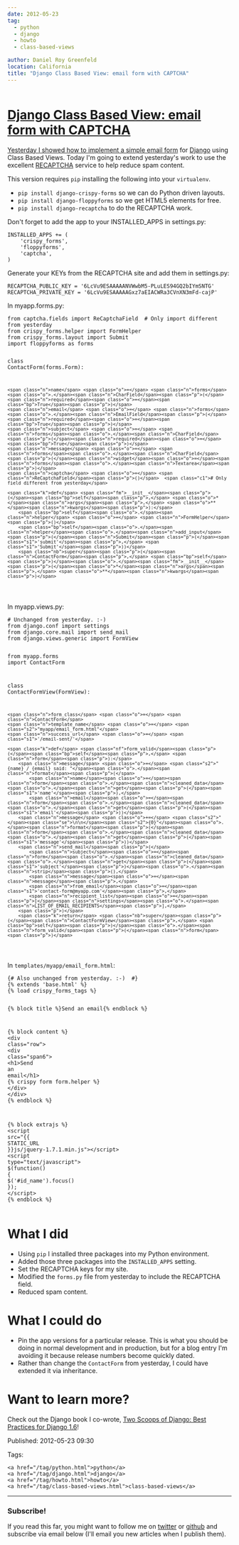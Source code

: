 ```yaml
---
date: 2012-05-23
tag:
  - python
  - django
  - howto
  - class-based-views

author: Daniel Roy Greenfeld
location: California
title: "Django Class Based View: email form with CAPTCHA"
---
```


<div class="twelve wide column">
  <h1 class="ui block header">
    <div class="content">
      <a href="/django-email-form-recaptcha.html"
        >Django Class Based View: email form with CAPTCHA</a
      >
    </div>
  </h1>
  <p>
    <a
      href="https://pydanny.com/simple-django-email-form-using-cbv.html"
      target="_blank"
      >Yesterday I showed how to implement a simple email form</a
    >
    for <a href="http://djangoproject.com" target="_blank">Django</a> using
    Class Based Views. Today I'm going to extend yesterday's work to use the
    excellent
    <a href="http://www.google.com/recaptcha" target="_blank">RECAPTCHA</a>
    service to help reduce spam content.
  </p>
  <p>
    This version requires <code>pip</code> installing the following into your
    <code>virtualenv</code>.
  </p>
  <ul>
    <li>
      <code>pip install django-crispy-forms</code> so we can do Python driven
      layouts.
    </li>
    <li>
      <code>pip install django-floppyforms</code> so we get HTML5 elements for
      free.
    </li>
    <li><code>pip install django-recaptcha</code> to do the RECAPTCHA work.</li>
  </ul>
  <p>Don't forget to add the app to your INSTALLED_APPS in settings.py:</p>
  <div class="codehilite ui secondary segment">
    <pre><span></span><code><span class="n">INSTALLED_APPS</span> <span class="o">+=</span> <span class="p">(</span>
    <span class="s1">'crispy_forms'</span><span class="p">,</span>
    <span class="s1">'floppyforms'</span><span class="p">,</span>    
    <span class="s1">'captcha'</span><span class="p">,</span>
<span class="p">)</span>
</code></pre>
  </div>
  <p>Generate your KEYs from the RECAPTCHA site and add them in settings.py:</p>
  <div class="codehilite ui secondary segment">
    <pre><span></span><code><span class="n">RECAPTCHA_PUBLIC_KEY</span> <span class="o">=</span> <span class="s1">'6LcVu9ESAAAAANVWwbM5-PLuLES94GQ2bIYmSNTG'</span>
<span class="n">RECAPTCHA_PRIVATE_KEY</span> <span class="o">=</span> <span class="s1">'6LcVu9ESAAAAAGxz7aEIACWRa3CVnXN3mFd-cajP'</span>
</code></pre>
  </div>
  <p>In myapp.forms.py:</p>
  <div class="codehilite ui secondary segment">
    <pre><span></span><code><span class="kn">from</span> <span class="nn">captcha.fields</span> <span class="kn">import</span> <span class="n">ReCaptchaField</span>  <span class="c1"># Only import different from yesterday</span>
<span class="kn">from</span> <span class="nn">crispy_forms.helper</span> <span class="kn">import</span> <span class="n">FormHelper</span>
<span class="kn">from</span> <span class="nn">crispy_forms.layout</span> <span class="kn">import</span> <span class="n">Submit</span>
<span class="kn">import</span> <span class="nn">floppyforms</span> <span class="kn">as</span> <span class="nn">forms</span>

<span class="k">class</span> <span class="nc">ContactForm</span><span class="p">(</span><span class="n">forms</span><span class="o">.</span><span class="n">Form</span><span class="p">):</span>

    <span class="n">name</span> <span class="o">=</span> <span class="n">forms</span><span class="o">.</span><span class="n">CharField</span><span class="p">(</span><span class="n">required</span><span class="o">=</span><span class="bp">True</span><span class="p">)</span>
    <span class="n">email</span> <span class="o">=</span> <span class="n">forms</span><span class="o">.</span><span class="n">EmailField</span><span class="p">(</span><span class="n">required</span><span class="o">=</span><span class="bp">True</span><span class="p">)</span>
    <span class="n">subject</span> <span class="o">=</span> <span class="n">forms</span><span class="o">.</span><span class="n">CharField</span><span class="p">(</span><span class="n">required</span><span class="o">=</span><span class="bp">True</span><span class="p">)</span>
    <span class="n">message</span> <span class="o">=</span> <span class="n">forms</span><span class="o">.</span><span class="n">CharField</span><span class="p">(</span><span class="n">widget</span><span class="o">=</span><span class="n">forms</span><span class="o">.</span><span class="n">Textarea</span><span class="p">)</span>
    <span class="n">captcha</span> <span class="o">=</span> <span class="n">ReCaptchaField</span><span class="p">()</span>  <span class="c1"># Only field different from yesterday</span>

    <span class="k">def</span> <span class="fm">__init__</span><span class="p">(</span><span class="bp">self</span><span class="p">,</span> <span class="o">*</span><span class="n">args</span><span class="p">,</span> <span class="o">**</span><span class="n">kwargs</span><span class="p">):</span>
        <span class="bp">self</span><span class="o">.</span><span class="n">helper</span> <span class="o">=</span> <span class="n">FormHelper</span><span class="p">()</span>
        <span class="bp">self</span><span class="o">.</span><span class="n">helper</span><span class="o">.</span><span class="n">add_input</span><span class="p">(</span><span class="n">Submit</span><span class="p">(</span><span class="s1">'submit'</span><span class="p">,</span> <span class="s1">'Submit'</span><span class="p">))</span>
        <span class="nb">super</span><span class="p">(</span><span class="n">ContactForm</span><span class="p">,</span> <span class="bp">self</span><span class="p">)</span><span class="o">.</span><span class="fm">__init__</span><span class="p">(</span><span class="o">*</span><span class="n">args</span><span class="p">,</span> <span class="o">**</span><span class="n">kwargs</span><span class="p">)</span>

</code></pre>
  </div>
  <p>In myapp.views.py:</p>
  <div class="codehilite ui secondary segment">
    <pre><span></span><code><span class="c1"># Unchanged from yesterday. :-)</span>
<span class="kn">from</span> <span class="nn">django.conf</span> <span class="kn">import</span> <span class="n">settings</span>
<span class="kn">from</span> <span class="nn">django.core.mail</span> <span class="kn">import</span> <span class="n">send_mail</span>
<span class="kn">from</span> <span class="nn">django.views.generic</span> <span class="kn">import</span> <span class="n">FormView</span>

<span class="kn">from</span> <span class="nn">myapp.forms</span> <span class="kn">import</span> <span class="n">ContactForm</span>

<span class="k">class</span> <span class="nc">ContactFormView</span><span class="p">(</span><span class="n">FormView</span><span class="p">):</span>

    <span class="n">form_class</span> <span class="o">=</span> <span class="n">ContactForm</span>
    <span class="n">template_name</span> <span class="o">=</span> <span class="s2">"myapp/email_form.html"</span>
    <span class="n">success_url</span> <span class="o">=</span> <span class="s1">'/email-sent/'</span>

    <span class="k">def</span> <span class="nf">form_valid</span><span class="p">(</span><span class="bp">self</span><span class="p">,</span> <span class="n">form</span><span class="p">):</span>
        <span class="n">message</span> <span class="o">=</span> <span class="s2">"{name} / {email} said: "</span><span class="o">.</span><span class="n">format</span><span class="p">(</span>
            <span class="n">name</span><span class="o">=</span><span class="n">form</span><span class="o">.</span><span class="n">cleaned_data</span><span class="o">.</span><span class="n">get</span><span class="p">(</span><span class="s1">'name'</span><span class="p">),</span>
            <span class="n">email</span><span class="o">=</span><span class="n">form</span><span class="o">.</span><span class="n">cleaned_data</span><span class="o">.</span><span class="n">get</span><span class="p">(</span><span class="s1">'email'</span><span class="p">))</span>
        <span class="n">message</span> <span class="o">+=</span> <span class="s2">"</span><span class="se">\n\n</span><span class="s2">{0}"</span><span class="o">.</span><span class="n">format</span><span class="p">(</span><span class="n">form</span><span class="o">.</span><span class="n">cleaned_data</span><span class="o">.</span><span class="n">get</span><span class="p">(</span><span class="s1">'message'</span><span class="p">))</span>
        <span class="n">send_mail</span><span class="p">(</span>
            <span class="n">subject</span><span class="o">=</span><span class="n">form</span><span class="o">.</span><span class="n">cleaned_data</span><span class="o">.</span><span class="n">get</span><span class="p">(</span><span class="s1">'subject'</span><span class="p">)</span><span class="o">.</span><span class="n">strip</span><span class="p">(),</span>
            <span class="n">message</span><span class="o">=</span><span class="n">message</span><span class="p">,</span>
            <span class="n">from_email</span><span class="o">=</span><span class="s1">'contact-form@myapp.com'</span><span class="p">,</span>
            <span class="n">recipient_list</span><span class="o">=</span><span class="p">[</span><span class="n">settings</span><span class="o">.</span><span class="n">LIST_OF_EMAIL_RECIPIENTS</span><span class="p">],</span>
        <span class="p">)</span>
        <span class="k">return</span> <span class="nb">super</span><span class="p">(</span><span class="n">ContactFormView</span><span class="p">,</span> <span class="bp">self</span><span class="p">)</span><span class="o">.</span><span class="n">form_valid</span><span class="p">(</span><span class="n">form</span><span class="p">)</span>

</code></pre>
  </div>
  <p>In <code>templates/myapp/email_form.html</code>:</p>
  <div class="codehilite ui secondary segment">
    <pre><span></span><code>{# Also unchanged from yesterday. :-)  #}
{% extends 'base.html' %}
{% load crispy_forms_tags %}

{% block title %}Send an email{% endblock %}

{% block content %}
<span class="p">&lt;</span><span class="nt">div</span> <span class="na">class</span><span class="o">=</span><span class="s">"row"</span><span class="p">&gt;</span>
<span class="p">&lt;</span><span class="nt">div</span> <span class="na">class</span><span class="o">=</span><span class="s">"span6"</span><span class="p">&gt;</span>
<span class="p">&lt;</span><span class="nt">h1</span><span class="p">&gt;</span>Send an email<span class="p">&lt;/</span><span class="nt">h1</span><span class="p">&gt;</span>
{% crispy form form.helper %}
<span class="p">&lt;/</span><span class="nt">div</span><span class="p">&gt;</span>
<span class="p">&lt;/</span><span class="nt">div</span><span class="p">&gt;</span>
{% endblock %}

{% block extrajs %}
<span class="p">&lt;</span><span class="nt">script</span> <span class="na">src</span><span class="o">=</span><span class="s">"{{ STATIC_URL }}js/jquery-1.7.1.min.js"</span><span class="p">&gt;&lt;/</span><span class="nt">script</span><span class="p">&gt;</span>
<span class="p">&lt;</span><span class="nt">script</span> <span class="na">type</span><span class="o">=</span><span class="s">"text/javascript"</span><span class="p">&gt;</span>
<span class="nx">$</span><span class="p">(</span><span class="kd">function</span><span class="p">()</span> <span class="p">{</span>
    <span class="nx">$</span><span class="p">(</span><span class="s1">'#id_name'</span><span class="p">).</span><span class="nx">focus</span><span class="p">()</span>
<span class="p">});</span>
<span class="p">&lt;/</span><span class="nt">script</span><span class="p">&gt;</span>
{% endblock %}
</code></pre>
  </div>
  <h1 id="what-i-did">What I did</h1>
  <ul>
    <li>
      Using <code>pip</code> I installed three packages into my Python
      environment.
    </li>
    <li>
      Added those three packages into the <code>INSTALLED_APPS</code> setting.
    </li>
    <li>Set the RECAPTCHA keys for my site.</li>
    <li>
      Modified the <code>forms.py</code> file from yesterday to include the
      RECAPTCHA field.
    </li>
    <li>Reduced spam content.</li>
  </ul>
  <h1 id="what-i-could-do">What I could do</h1>
  <ul>
    <li>
      Pin the app versions for a particular release. This is what you should be
      doing in normal development and in production, but for a blog entry I'm
      avoiding it because release numbers become quickly dated.
    </li>
    <li>
      Rather than change the <code>ContactForm</code> from yesterday, I could
      have extended it via inheritance.
    </li>
  </ul>
  <h1 id="want-to-learn-more">Want to learn more?</h1>
  <p>
    Check out the Django book I co-wrote,
    <a
      href="http://twoscoopspress.org/products/two-scoops-of-django-1-6"
      target="_blank"
      >Two Scoops of Django: Best Practices for Django 1.6</a
    >!
  </p>
  <p>Published: 2012-05-23 09:30</p>
  <p>
    Tags:

    <a href="/tag/python.html">python</a>
    <a href="/tag/django.html">django</a>
    <a href="/tag/howto.html">howto</a>
    <a href="/tag/class-based-views.html">class-based-views</a>
  </p>
  <hr />
  <h3 class="ui header">Subscribe!</h3>
  <p>
    If you read this far, you might want to follow me on
    <a href="https://twitter.com/pydanny">twitter</a> or
    <a href="https://github.com/pydanny">github</a> and subscribe via email
    below (I'll email you new articles when I publish them).
  </p>
   
</div>
